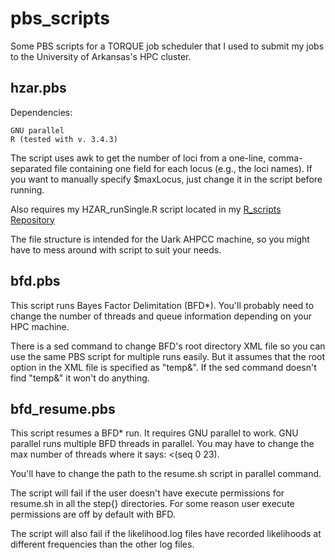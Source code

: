 # pbs_scripts  
Some PBS scripts for a TORQUE job scheduler that I used to submit my jobs to the University of Arkansas's HPC cluster.  

## hzar.pbs  

Dependencies:  
```
GNU parallel
R (tested with v. 3.4.3)
```

The script uses awk to get the number of loci from a one-line, comma-separated file containing one field for each locus (e.g., the loci names).  If you want to manually specify $maxLocus, just change it in the script before running.  

Also requires my HZAR_runSingle.R script located in my [R_scripts Repository](https://github.com/btmartin721/R_scripts)  

The file structure is intended for the Uark AHPCC machine, so you might have to mess around with script to suit your needs.  

## bfd.pbs  

This script runs Bayes Factor Delimitation (BFD*). You'll probably need to change the number of threads and queue information depending on your HPC machine.  

There is a sed command to change BFD's root directory XML file so you can use the same PBS script for multiple runs easily. But it assumes that the root option in the XML file is specified as "temp&". If the sed command doesn't find "temp&" it won't do anything.  

## bfd_resume.pbs  

This script resumes a BFD* run. It requires GNU parallel to work. GNU parallel runs multiple BFD threads in parallel. You may have to change the max number of threads where it says: <(seq 0 23).  

You'll have to change the path to the resume.sh script in parallel command.  

The script will fail if the user doesn't have execute permissions for resume.sh in all the step{} directories. For some reason user execute permissions are off by default with BFD.   

The script will also fail if the likelihood.log files have recorded likelihoods at different frequencies than the other log files.  
